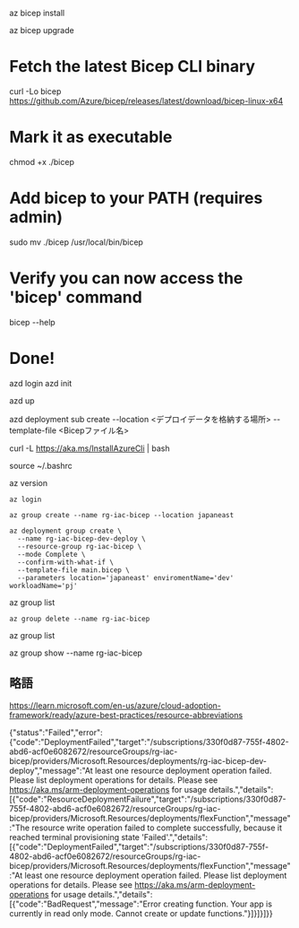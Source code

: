 

az bicep install

az bicep upgrade


# Fetch the latest Bicep CLI binary
curl -Lo bicep https://github.com/Azure/bicep/releases/latest/download/bicep-linux-x64
# Mark it as executable
chmod +x ./bicep
# Add bicep to your PATH (requires admin)
sudo mv ./bicep /usr/local/bin/bicep
# Verify you can now access the 'bicep' command
bicep --help
# Done!


azd login
azd init

azd up

azd deployment sub create --location <デプロイデータを格納する場所> --template-file <Bicepファイル名>

curl -L https://aka.ms/InstallAzureCli | bash

source ~/.bashrc

az version

```
az login
```

```
az group create --name rg-iac-bicep --location japaneast
```

```
az deployment group create \
  --name rg-iac-bicep-dev-deploy \
  --resource-group rg-iac-bicep \
  --mode Complete \
  --confirm-with-what-if \
  --template-file main.bicep \
  --parameters location='japaneast' enviromentName='dev' workloadName='pj'
```


az group list

```
az group delete --name rg-iac-bicep
```

az group list

az group show --name rg-iac-bicep



## 略語

https://learn.microsoft.com/en-us/azure/cloud-adoption-framework/ready/azure-best-practices/resource-abbreviations



{"status":"Failed","error":{"code":"DeploymentFailed","target":"/subscriptions/330f0d87-755f-4802-abd6-acf0e6082672/resourceGroups/rg-iac-bicep/providers/Microsoft.Resources/deployments/rg-iac-bicep-dev-deploy","message":"At least one resource deployment operation failed. Please list deployment operations for details. Please see https://aka.ms/arm-deployment-operations for usage details.","details":[{"code":"ResourceDeploymentFailure","target":"/subscriptions/330f0d87-755f-4802-abd6-acf0e6082672/resourceGroups/rg-iac-bicep/providers/Microsoft.Resources/deployments/flexFunction","message":"The resource write operation failed to complete successfully, because it reached terminal provisioning state 'Failed'.","details":[{"code":"DeploymentFailed","target":"/subscriptions/330f0d87-755f-4802-abd6-acf0e6082672/resourceGroups/rg-iac-bicep/providers/Microsoft.Resources/deployments/flexFunction","message":"At least one resource deployment operation failed. Please list deployment operations for details. Please see https://aka.ms/arm-deployment-operations for usage details.","details":[{"code":"BadRequest","message":"Error creating function. Your app is currently in read only mode. Cannot create or update functions."}]}]}]}}